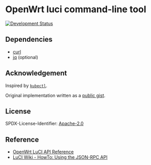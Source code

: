 # OpenWrt luci command-line tool

[![Development Status](https://img.shields.io/badge/development--status-planning-lightgrey?style=flat-square)](https://pypi.org/classifiers)

## Dependencies

- [curl](https://curl.haxx.se)
- [jq](https://stedolan.github.io/jqt) (optional)

## Acknowledgement

Inspired by [`kubectl`](https://kubernetes.io/docs/reference/kubectl).

Original implementation written as a [public gist](https://gist.github.com/oxr463/ba3af20541647ee613e47f0787168084).

## License

SPDX-License-Identifier: [Apache-2.0](LICENSE)

## Reference

- [OpenWrt LuCI API Reference](https://openwrt.github.io/luci/api/index.html)
- [LuCI Wiki - HowTo: Using the JSON-RPC API](https://github.com/openwrt/luci/wiki/JsonRpcHowTo)
 

